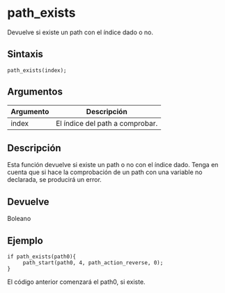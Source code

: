 # path_exists

Devuelve si existe un path con el índice dado o no.

## Sintaxis

  
```gml  
path_exists(index);  
```  

## Argumentos

Argumento|Descripción|  
---|---|  
index|El índice del path a comprobar.|  

## Descripción

Esta función devuelve si existe un path o no con el índice dado. Tenga en cuenta que si hace la comprobación de un path con una variable no declarada, se producirá un error.

## Devuelve

Boleano

## Ejemplo

  
```gml  
if path_exists(path0){  
     path_start(path0, 4, path_action_reverse, 0);  
}  
```  
El código anterior comenzará el path0, si existe.
